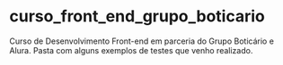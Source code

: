 # curso_front_end_grupo_boticario
Curso de Desenvolvimento Front-end em parceria do Grupo Boticário e Alura. Pasta com alguns exemplos de testes que venho realizado. 
